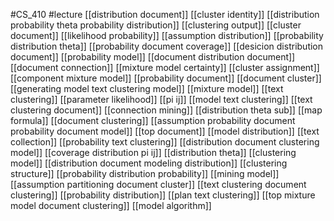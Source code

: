 #CS_410
#lecture
[[distribution document]]
[[cluster identity]]
[[distribution probability theta probability distribution]]
[[clustering output]]
[[cluster document]]
[[likelihood probability]]
[[assumption distribution]]
[[probability distribution theta]]
[[probability document coverage]]
[[desicion distribution document]]
[[probability model]]
[[document distribution document]]
[[document connection]]
[[mixture model certainty]]
[[cluster assignment]]
[[component mixture model]]
[[probability document]]
[[document cluster]]
[[generating model text clustering model]]
[[mixture model]]
[[text clustering]]
[[parameter likelihood]]
[[pi ij]]
[[model text clustering]]
[[text clustering document]]
[[connection mining]]
[[distribution theta sub]]
[[map formula]]
[[document clustering]]
[[assumption probability document probability document model]]
[[top document]]
[[model distribution]]
[[text collection]]
[[probability text clustering]]
[[distribution document clustering model]]
[[coverage distribution pi ij]]
[[distribution theta]]
[[clustering model]]
[[distribution document modeling distribution]]
[[clustering structure]]
[[probability distribution probability]]
[[mining model]]
[[assumption partitioning document cluster]]
[[text clustering document clustering]]
[[probability distribution]]
[[plan text clustering]]
[[top mixture model document clustering]]
[[model algorithm]]
